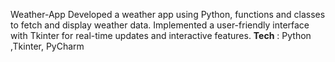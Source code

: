 Weather-App
Developed a weather app using Python, functions and classes to fetch and display weather data. Implemented a user-friendly interface with Tkinter for real-time updates and interactive features.
**Tech** : Python ,Tkinter, PyCharm
